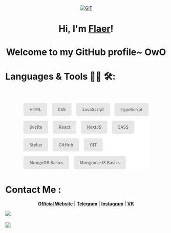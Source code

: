 <p align="center">
  <a href="https://flaer6.github.io/Flaer6/"><img hight="300" width="700" alt="GIF" align="center" src="./assets/hello.gif"></a>
</p>

<h1 align="center">Hi, I'm <a href="https://flaer6.github.io/Flaer6/">Flaer</a>!</h1>
<h1 align="center">Welcome to my GitHub profile~ OwO</h1>

# Languages & Tools 👨‍💻 🛠:
<br />

<p align="center">
<img src="./assets/skills.png" alt="python" width="400" hight="200">
</p>

# Contact Me :
<p align="center">
  <strong><a href="https://flaer-dev.uz/" target="_blank">Official Website</a></strong> |
  <strong><a href="https://t.me/Flaerar">Telegram</a></strong> |
  <strong><a href="https://www.instagram.com/flaerar?igsh=YTZqcWUxMGNmNm1m">Instagram</a></strong> |
  <strong><a href="https://m.vk.com/id597028138" class="home-hero__social-icon-link">VK</a></strong>
</p>

<picture>
  <source
    srcset="https://github-readme-stats.vercel.app/api?username=flaer6&show_icons=true&count_private=true&include_all_commits=true&theme=dark"
    media="(prefers-color-scheme: dark)"
  />
  <source
    srcset="https://github-readme-stats.vercel.app/api?username=flaer6&show_icons=true&count_private=true&include_all_commits=true"
    media="(prefers-color-scheme: light), (prefers-color-scheme: no-preference)"
  />
  <img src="https://github-readme-stats.vercel.app/api?username=flaer6&show_icons=true&count_private=true&include_all_commits=true" />
</picture>

<br />
<br />

<picture>
  <source
    srcset="https://github-readme-stats.vercel.app/api/top-langs/?username=flaer6&layout=compact&theme=dark"
    media="(prefers-color-scheme: dark)"
  />
  <source
    srcset="https://github-readme-stats.vercel.app/api/top-langs/?username=flaer6&layout=compact"
    media="(prefers-color-scheme: light), (prefers-color-scheme: no-preference)"
  />
  <img src="https://github-readme-stats.vercel.app/api/top-langs/?username=flaer6&layout=compact" />
</picture>

